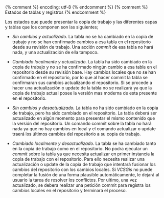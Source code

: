 {% comment %} encoding: utf-8 {% endcomment %}
{% comment %} Estados de tablas y registros {% endcomment %} 


Los estados que puede presentar la copia de trabajo y las diferentes capas y tablas que los componen son las siguientes;

 * *Sin cambios y actualizado.* La tabla no se ha cambiado en la copia de trabajo y no se han confirmado cambios a esa tabla en el repositorio desde su revisión de trabajo. Una acción *commit* de esa tabla no hará nada, y una actualización de ella tampoco.

 * *Cambiado localmente y actualizado.* La tabla ha sido cambiado en la copia de trabajo y no se ha confirmado ningún cambio a esa tabla en el repositorio desde su revisión base. Hay cambios locales que no se han confirmado en el repositorio, por lo que al hacer commit la tabla se confirmaran sus cambios actualizando el repositorio. Si se procede a hacer una actualización o update de la tabla no se realizarà ya que la copia de trabajo actual posee la versión mas moderna de esta presente en el repositorio.

 * *Sin cambios y desactualizado.* La tabla no ha sido cambiado en la copia de trabajo, pero ha sido cambiado en el repositorio. La tabla deberá ser actualizado en algún momento para presentar el mismo contenido que la versión del repositorio. Un comando commit sobre la tabla no hará nada ya que no hay cambios en local y el comando actualizar o update traerá los últimos cambios del repositorio a su copia de trabajo.

 * *Cambiado localmente y desactualizado.* La tabla se ha cambiado tanto en la copia de trabajo como en el repositorio. No podra ejecutar un *commit* sobre la tabla ya que necesita actualizar en primer instancia la copia de trabajo con el repositorio. Para ello necesita realizar una actualización o update de la copia de trabajo que intentará fusionar los cambios del repositorio con los cambios locales. Si *VCSGis* no puede completar la fusión de una forma plausible automáticamente, le dejará al usuario la tarea de resolver los conflictos. Por ultimo, una vez actualizado, se debera realizar una petición commit para registra los cambios locales en el repositorio y terminará el proceso.
 


